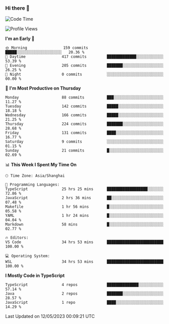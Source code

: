 ### Hi there 👋

<!--
**waynelwz/waynelwz** is a ✨ _special_ ✨ repository because its `README.md` (this file) appears on your GitHub profile.

Here are some ideas to get you started:

- 🔭 I’m currently working on ...
- 🌱 I’m currently learning ...
- 👯 I’m looking to collaborate on ...
- 🤔 I’m looking for help with ...
- 💬 Ask me about ...
- 📫 How to reach me: ...
- 😄 Pronouns: ...
- ⚡ Fun fact: ...
-->

<!--START_SECTION:waka-->
![Code Time](http://img.shields.io/badge/Code%20Time-1%2C397%20hrs%203%20mins-blue)

![Profile Views](http://img.shields.io/badge/Profile%20Views-0-blue)

**I'm an Early 🐤** 

```text
🌞 Morning                159 commits         █████░░░░░░░░░░░░░░░░░░░░   20.36 % 
🌆 Daytime                417 commits         █████████████░░░░░░░░░░░░   53.39 % 
🌃 Evening                205 commits         ███████░░░░░░░░░░░░░░░░░░   26.25 % 
🌙 Night                  0 commits           ░░░░░░░░░░░░░░░░░░░░░░░░░   00.00 % 
```
📅 **I'm Most Productive on Thursday** 

```text
Monday                   88 commits          ███░░░░░░░░░░░░░░░░░░░░░░   11.27 % 
Tuesday                  142 commits         █████░░░░░░░░░░░░░░░░░░░░   18.18 % 
Wednesday                166 commits         █████░░░░░░░░░░░░░░░░░░░░   21.25 % 
Thursday                 224 commits         ███████░░░░░░░░░░░░░░░░░░   28.68 % 
Friday                   131 commits         ████░░░░░░░░░░░░░░░░░░░░░   16.77 % 
Saturday                 9 commits           ░░░░░░░░░░░░░░░░░░░░░░░░░   01.15 % 
Sunday                   21 commits          █░░░░░░░░░░░░░░░░░░░░░░░░   02.69 % 
```


📊 **This Week I Spent My Time On** 

```text
🕑︎ Time Zone: Asia/Shanghai

💬 Programming Languages: 
TypeScript               25 hrs 25 mins      ██████████████████░░░░░░░   72.86 % 
JavaScript               2 hrs 36 mins       ██░░░░░░░░░░░░░░░░░░░░░░░   07.48 % 
Makefile                 1 hr 56 mins        █░░░░░░░░░░░░░░░░░░░░░░░░   05.58 % 
YAML                     1 hr 24 mins        █░░░░░░░░░░░░░░░░░░░░░░░░   04.04 % 
Markdown                 58 mins             █░░░░░░░░░░░░░░░░░░░░░░░░   02.77 % 

🔥 Editors: 
VS Code                  34 hrs 53 mins      █████████████████████████   100.00 % 

💻 Operating System: 
WSL                      34 hrs 53 mins      █████████████████████████   100.00 % 
```

**I Mostly Code in TypeScript** 

```text
TypeScript               4 repos             ██████████████░░░░░░░░░░░   57.14 % 
Java                     2 repos             ███████░░░░░░░░░░░░░░░░░░   28.57 % 
JavaScript               1 repo              ████░░░░░░░░░░░░░░░░░░░░░   14.29 % 
```




 Last Updated on 12/05/2023 00:09:21 UTC
<!--END_SECTION:waka-->
